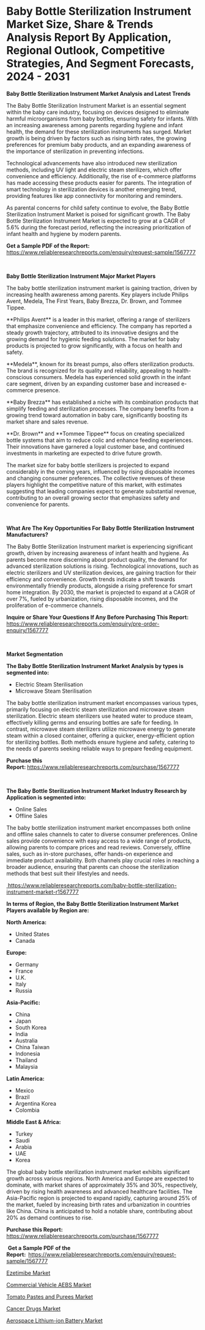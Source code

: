 <p><h1>Baby Bottle Sterilization Instrument Market Size, Share & Trends Analysis Report By Application, Regional Outlook, Competitive Strategies, And Segment Forecasts, 2024 - 2031</h1></p><p><strong>Baby Bottle Sterilization Instrument Market Analysis and Latest Trends</strong></p>
<p><p>The Baby Bottle Sterilization Instrument Market is an essential segment within the baby care industry, focusing on devices designed to eliminate harmful microorganisms from baby bottles, ensuring safety for infants. With an increasing awareness among parents regarding hygiene and infant health, the demand for these sterilization instruments has surged. Market growth is being driven by factors such as rising birth rates, the growing preferences for premium baby products, and an expanding awareness of the importance of sterilization in preventing infections.</p><p>Technological advancements have also introduced new sterilization methods, including UV light and electric steam sterilizers, which offer convenience and efficiency. Additionally, the rise of e-commerce platforms has made accessing these products easier for parents. The integration of smart technology in sterilization devices is another emerging trend, providing features like app connectivity for monitoring and reminders.</p><p>As parental concerns for child safety continue to evolve, the Baby Bottle Sterilization Instrument Market is poised for significant growth. The Baby Bottle Sterilization Instrument Market is expected to grow at a CAGR of 5.6% during the forecast period, reflecting the increasing prioritization of infant health and hygiene by modern parents.</p></p>
<p><strong>Get a Sample PDF of the Report:&nbsp;</strong> <a href="https://www.reliableresearchreports.com/enquiry/request-sample/1567777">https://www.reliableresearchreports.com/enquiry/request-sample/1567777</a></p>
<p>&nbsp;</p>
<p><strong>Baby Bottle Sterilization Instrument Major Market Players</strong></p>
<p><p>The baby bottle sterilization instrument market is gaining traction, driven by increasing health awareness among parents. Key players include Philips Avent, Medela, The First Years, Baby Brezza, Dr. Brown, and Tommee Tippee.</p><p>**Philips Avent** is a leader in this market, offering a range of sterilizers that emphasize convenience and efficiency. The company has reported a steady growth trajectory, attributed to its innovative designs and the growing demand for hygienic feeding solutions. The market for baby products is projected to grow significantly, with a focus on health and safety.</p><p>**Medela**, known for its breast pumps, also offers sterilization products. The brand is recognized for its quality and reliability, appealing to health-conscious consumers. Medela has experienced solid growth in the infant care segment, driven by an expanding customer base and increased e-commerce presence.</p><p>**Baby Brezza** has established a niche with its combination products that simplify feeding and sterilization processes. The company benefits from a growing trend toward automation in baby care, significantly boosting its market share and sales revenue.</p><p>**Dr. Brown** and **Tommee Tippee** focus on creating specialized bottle systems that aim to reduce colic and enhance feeding experiences. Their innovations have garnered a loyal customer base, and continued investments in marketing are expected to drive future growth.</p><p>The market size for baby bottle sterilizers is projected to expand considerably in the coming years, influenced by rising disposable incomes and changing consumer preferences. The collective revenues of these players highlight the competitive nature of this market, with estimates suggesting that leading companies expect to generate substantial revenue, contributing to an overall growing sector that emphasizes safety and convenience for parents.</p></p>
<p>&nbsp;</p>
<p><strong>What Are The Key Opportunities For Baby Bottle Sterilization Instrument Manufacturers?</strong></p>
<p><p>The Baby Bottle Sterilization Instrument market is experiencing significant growth, driven by increasing awareness of infant health and hygiene. As parents become more discerning about product quality, the demand for advanced sterilization solutions is rising. Technological innovations, such as electric sterilizers and UV sterilization devices, are gaining traction for their efficiency and convenience. Growth trends indicate a shift towards environmentally friendly products, alongside a rising preference for smart home integration. By 2030, the market is projected to expand at a CAGR of over 7%, fueled by urbanization, rising disposable incomes, and the proliferation of e-commerce channels.</p></p>
<p><strong>Inquire or Share Your Questions If Any Before Purchasing This Report:</strong> <a href="https://www.reliableresearchreports.com/enquiry/pre-order-enquiry/1567777">https://www.reliableresearchreports.com/enquiry/pre-order-enquiry/1567777</a></p>
<p>&nbsp;</p>
<p><strong>Market Segmentation</strong></p>
<p><strong>The Baby Bottle Sterilization Instrument Market Analysis by types is segmented into:</strong></p>
<p><ul><li>Electric Steam Sterilisation</li><li>Microwave Steam Sterilisation</li></ul></p>
<p><p>The baby bottle sterilization instrument market encompasses various types, primarily focusing on electric steam sterilization and microwave steam sterilization. Electric steam sterilizers use heated water to produce steam, effectively killing germs and ensuring bottles are safe for feeding. In contrast, microwave steam sterilizers utilize microwave energy to generate steam within a closed container, offering a quicker, energy-efficient option for sterilizing bottles. Both methods ensure hygiene and safety, catering to the needs of parents seeking reliable ways to prepare feeding equipment.</p></p>
<p><strong>Purchase this Report:&nbsp;</strong><a href="https://www.reliableresearchreports.com/purchase/1567777">https://www.reliableresearchreports.com/purchase/1567777</a></p>
<p>&nbsp;</p>
<p><strong>The Baby Bottle Sterilization Instrument Market Industry Research by Application is segmented into:</strong></p>
<p><ul><li>Online Sales</li><li>Offline Sales</li></ul></p>
<p><p>The baby bottle sterilization instrument market encompasses both online and offline sales channels to cater to diverse consumer preferences. Online sales provide convenience with easy access to a wide range of products, allowing parents to compare prices and read reviews. Conversely, offline sales, such as in-store purchases, offer hands-on experience and immediate product availability. Both channels play crucial roles in reaching a broader audience, ensuring that parents can choose the sterilization methods that best suit their lifestyles and needs.</p></p>
<p><a href="https://www.reliableresearchreports.com/baby-bottle-sterilization-instrument-market-r1567777">&nbsp;https://www.reliableresearchreports.com/baby-bottle-sterilization-instrument-market-r1567777</a></p>
<p><strong>In terms of Region, the Baby Bottle Sterilization Instrument Market Players available by Region are:</strong></p>
<p>
    <p> <strong> North America: </strong>
        <ul>
            <li>United States</li>
            <li>Canada</li>
        </ul>
        </p> 
    <p> <strong> Europe: </strong>
        <ul>
            <li>Germany</li>
            <li>France</li>
            <li>U.K.</li>
            <li>Italy</li>
            <li>Russia</li>
        </ul>
        </p> 
    <p> <strong> Asia-Pacific: </strong>
        <ul>
            <li>China</li>
            <li>Japan</li>
            <li>South Korea</li>
            <li>India</li>
            <li>Australia</li>
            <li>China Taiwan</li>
            <li>Indonesia</li>
            <li>Thailand</li>
            <li>Malaysia</li>
        </ul>
        </p> 
    <p> <strong> Latin America: </strong>
        <ul>
            <li>Mexico</li>
            <li>Brazil</li>
            <li>Argentina Korea</li>
            <li>Colombia</li>
        </ul>
        </p> 
    <p> <strong> Middle East & Africa: </strong>
        <ul>
            <li>Turkey</li>
            <li>Saudi</li>
            <li>Arabia</li>
            <li>UAE</li>
            <li>Korea</li>
        </ul>
    </p>
    </p>
<p><p>The global baby bottle sterilization instrument market exhibits significant growth across various regions. North America and Europe are expected to dominate, with market shares of approximately 35% and 30%, respectively, driven by rising health awareness and advanced healthcare facilities. The Asia-Pacific region is projected to expand rapidly, capturing around 25% of the market, fueled by increasing birth rates and urbanization in countries like China. China is anticipated to hold a notable share, contributing about 20% as demand continues to rise.</p></p>
<p><strong>Purchase this Report: </strong><a href="https://www.reliableresearchreports.com/purchase/1567777">https://www.reliableresearchreports.com/purchase/1567777</a></p>
<p>&nbsp;<strong>Get a Sample PDF of the Report:&nbsp;&nbsp;</strong><a href="https://www.reliableresearchreports.com/enquiry/request-sample/1567777">https://www.reliableresearchreports.com/enquiry/request-sample/1567777</a></p>
<p><strong></strong></p>
<p><p><a href="https://www.linkedin.com/pulse/unveiling-market-trends-global-ezetimibe-growth-regional-insights-b0obe">Ezetimibe Market</a></p><p><a href="https://issuu.com/reportprime-2/docs/commercial-vehicle-aebs-market-size_cb2410648175bb">Commercial Vehicle AEBS Market</a></p><p><a href="https://github.com/FlorianWolf90/Market-Research-Report-List-1/blob/main/tomato-pastes-and-purees-market.md">Tomato Pastes and Purees Market</a></p><p><a href="https://www.linkedin.com/pulse/how-cancer-drugs-market-evolve-growth-analysis-year-2024-2031-rkrge">Cancer Drugs Market</a></p><p><a href="https://medium.com/@claudekluttzyvh/aerospace-lithium-ion-battery-market-strategic-insights-product-evolution-and-market-segmentation-bd760060fb63?postPublishedType=repub">Aerospace Lithium-ion Battery Market</a></p></p>